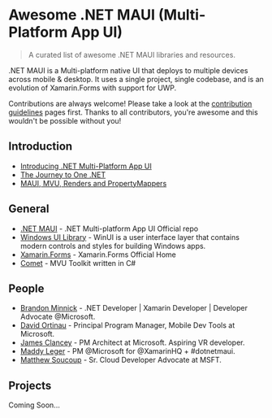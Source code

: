 # Awesome .NET MAUI (Multi-Platform App UI) 

>A curated list of awesome .NET MAUI libraries and resources.

.NET MAUI is a Multi-platform native UI that deploys to multiple devices across mobile & desktop. It uses a single project, single codebase, and is an evolution of Xamarin.Forms with support for UWP.

Contributions are always welcome! Please take a look at the [contribution guidelines](CONTRIBUTING.md) pages first. Thanks to all contributors, you're awesome and this wouldn't be possible without you!

## Introduction
* [Introducing .NET Multi-Platform App UI](https://devblogs.microsoft.com/dotnet/introducing-net-multi-platform-app-ui/)
* [The Journey to One .NET](https://channel9.msdn.com/Events/Build/2020/BOD106?ocid=AID3012654&WT.mc_id=Build2020_pmmsocialblog)
* [MAUI, MVU, Renders and PropertyMappers](https://www.youtube.com/watch?v=_MGh3xipWm4&feature=youtu.be)

## General
* [.NET MAUI](https://github.com/dotnet/maui) - .NET Multi-platform App UI Official repo
* [Windows UI Library](https://github.com/Microsoft/microsoft-ui-xaml) - WinUI is a user interface layer that contains modern controls and styles for building Windows apps.
* [Xamarin.Forms](https://github.com/xamarin/Xamarin.Forms) - Xamarin.Forms Official Home
* [Comet](https://github.com/Clancey/Comet) - MVU Toolkit written in C#

## People
* [Brandon Minnick](https://twitter.com/thecodetraveler) - .NET Developer | Xamarin Developer | Developer Advocate @Microsoft.
* [David Ortinau](https://twitter.com/davidortinau) - Principal Program Manager, Mobile Dev Tools at Microsoft.
* [James Clancey](https://twitter.com/jtclancey) - PM Architect at Microsoft. Aspiring VR developer.
* [Maddy Leger](https://twitter.com/maddyleger1) - PM @Microsoft for @XamarinHQ + #dotnetmaui.
* [Matthew Soucoup](https://twitter.com/codemillmatt) - Sr. Cloud Developer Advocate at MSFT.

## Projects
Coming Soon...
